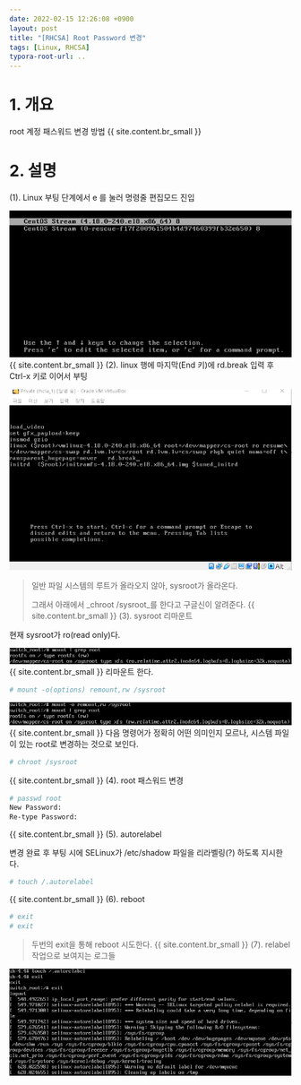 ```yaml
---
date: 2022-02-15 12:26:08 +0900
layout: post
title: "[RHCSA] Root Password 변경"
tags: [Linux, RHCSA]
typora-root-url: ..
---
```



# 1. 개요

root 계정 패스워드 변경 방법
{{ site.content.br_small }}
# 2. 설명

(1). Linux 부팅 단계에서 e 를 눌러 명령줄 편집모드 진입

![ChangeRootPassword_1](/../assets/posts/images/RHCSA/ChangeRootPassword/ChangeRootPassword_1.png)
{{ site.content.br_small }}
(2). linux 행에 마지막(End 키)에 rd.break 입력 후 Ctrl-x 키로 이어서 부팅

![ChangeRootPassword_2](/../assets/posts/images/RHCSA/ChangeRootPassword/ChangeRootPassword_2.png)

> 일반 파일 시스템의 루트가 올라오지 않아, sysroot가 올라온다.
>
> 그래서 아래에서 _chroot /sysroot_를 한다고 구글신이 알려준다.
{{ site.content.br_small }}
(3). sysroot 리마운트

현재 sysroot가 ro(read only)다.

![ChangeRootPassword_3](/../assets/posts/images/RHCSA/ChangeRootPassword/ChangeRootPassword_3.png)
{{ site.content.br_small }}
리마운트 한다.

```bash
# mount -o(options) remount,rw /sysroot
```

![ChangeRootPassword_4](/../assets/posts/images/RHCSA/ChangeRootPassword/ChangeRootPassword_4.png)
{{ site.content.br_small }}
다음 명령어가 정확히 어떤 의미인지 모르나, 시스템 파일이 있는 root로 변경하는 것으로 보인다.

```bash
# chroot /sysroot
```
{{ site.content.br_small }}
(4). root 패스워드 변경

```bash
# passwd root
New Password:
Re-type Password:
```
{{ site.content.br_small }}
(5). autorelabel

변경 완료 후 부팅 시에 SELinux가 /etc/shadow 파일을 리라벨링(?) 하도록 지시한다.

```bash
# touch /.autorelabel
```
{{ site.content.br_small }}
(6). reboot

```bash
# exit
# exit
```

> 두번의 exit을 통해 reboot 시도한다.
{{ site.content.br_small }}
(7). relabel 작업으로 보여지는 로그들

![ChangeRootPassword_5](/../assets/posts/images/RHCSA/ChangeRootPassword/ChangeRootPassword_5.png)
